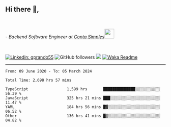 <h2>Hi there  👋,</h2> </br>

<p><em>- Backend Software Engineer at <a href="https://contasimples.com">Conta Simples</a><img src="https://media.giphy.com/media/WUlplcMpOCEmTGBtBW/giphy.gif" width="30"> 
</em></p></br>


[![Linkedin: gprando55](https://img.shields.io/badge/-gprando55-blue?style=flat-square&logo=Linkedin&logoColor=white&link=https://www.linkedin.com/in/prandogabriel/)](https://www.linkedin.com/in/prandogabriel)
![GitHub followers](https://img.shields.io/github/followers/prandogabriel?label=Follow&style=social)
![](https://visitor-badge.glitch.me/badge?page_id=prandogabriel.prandogabriel)
[![Waka Readme](https://github.com/prandogabriel/prandogabriel/actions/workflows/update-stats.yml.yml/badge.svg)](https://github.com/prandogabriel/prandogabriel/actions/workflows/update-stats.yml.yml)

---

<!--START_SECTION:waka-->

```golang
From: 09 June 2020 - To: 05 March 2024

Total Time: 2,698 hrs 57 mins

TypeScript                 1,599 hrs       ██████████████░░░░░░░░░░░   56.39 %
JavaScript                 325 hrs 21 mins ███░░░░░░░░░░░░░░░░░░░░░░   11.47 %
YAML                       184 hrs 56 mins █▓░░░░░░░░░░░░░░░░░░░░░░░   06.52 %
Other                      136 hrs 41 mins █▒░░░░░░░░░░░░░░░░░░░░░░░   04.82 %
```

<!--END_SECTION:waka-->
